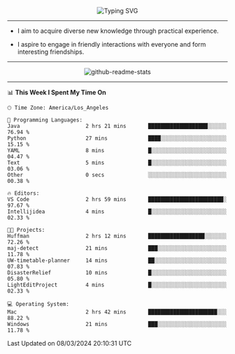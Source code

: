 <p align="center">
  <img src="https://readme-typing-svg.demolab.com?font=Fira+Code&weight=500&size=32&duration=2500&pause=1600&center=true&vCenter=true&random=false&width=1024&height=64&lines=Hi+there+%F0%9F%91%8B;I'm+delighted+you+could+make+it+here+%F0%9F%8E%89;I'm+Harry%2C+a+college+student+still+finding+my+way" alt="Typing SVG" />
</p>


---


- I aim to acquire diverse new knowledge through practical experience.

- I aspire to engage in friendly interactions with everyone and form interesting friendships.


---


<p align="center">
  <img src="https://github-readme-stats.vercel.app/api?username=Harry-Jing&show_icons=true" alt="github-readme-stats"/>
</p>


---

<!--START_SECTION:waka-->
📊 **This Week I Spent My Time On** 

```text
🕑︎ Time Zone: America/Los_Angeles

💬 Programming Languages: 
Java                     2 hrs 21 mins       ███████████████████░░░░░░   76.94 % 
Python                   27 mins             ████░░░░░░░░░░░░░░░░░░░░░   15.15 % 
YAML                     8 mins              █░░░░░░░░░░░░░░░░░░░░░░░░   04.47 % 
Text                     5 mins              █░░░░░░░░░░░░░░░░░░░░░░░░   03.06 % 
Other                    0 secs              ░░░░░░░░░░░░░░░░░░░░░░░░░   00.38 % 

🔥 Editors: 
VS Code                  2 hrs 59 mins       ████████████████████████░   97.67 % 
Intellijidea             4 mins              █░░░░░░░░░░░░░░░░░░░░░░░░   02.33 % 

🐱‍💻 Projects: 
Huffman                  2 hrs 12 mins       ██████████████████░░░░░░░   72.26 % 
maj-detect               21 mins             ███░░░░░░░░░░░░░░░░░░░░░░   11.78 % 
UW-timetable-planner     14 mins             ██░░░░░░░░░░░░░░░░░░░░░░░   07.83 % 
DisasterRelief           10 mins             █░░░░░░░░░░░░░░░░░░░░░░░░   05.80 % 
LightEditProject         4 mins              █░░░░░░░░░░░░░░░░░░░░░░░░   02.33 % 

💻 Operating System: 
Mac                      2 hrs 42 mins       ██████████████████████░░░   88.22 % 
Windows                  21 mins             ███░░░░░░░░░░░░░░░░░░░░░░   11.78 % 
```


 Last Updated on 08/03/2024 20:10:31 UTC
<!--END_SECTION:waka-->
